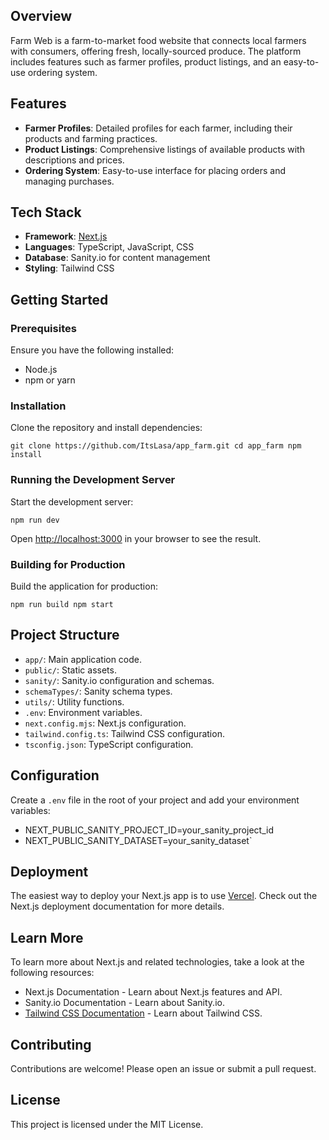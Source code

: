 ## Overview

Farm Web is a farm-to-market food website that connects local farmers with consumers, offering fresh, locally-sourced produce. The platform includes features such as farmer profiles, product listings, and an easy-to-use ordering system.

## Features

-   **Farmer Profiles**: Detailed profiles for each farmer, including their products and farming practices.
-   **Product Listings**: Comprehensive listings of available products with descriptions and prices.
-   **Ordering System**: Easy-to-use interface for placing orders and managing purchases.

## Tech Stack

-   **Framework**: [Next.js](https://nextjs.org/)
-   **Languages**: TypeScript, JavaScript, CSS
-   **Database**: Sanity.io for content management
-   **Styling**: Tailwind CSS

## Getting Started

### Prerequisites

Ensure you have the following installed:

-   Node.js
-   npm or yarn

### Installation

Clone the repository and install dependencies:

`git clone https://github.com/ItsLasa/app_farm.git
cd app_farm
npm install` 

### Running the Development Server

Start the development server:


`npm run dev` 

Open [http://localhost:3000](http://localhost:3000) in your browser to see the result.

### Building for Production

Build the application for production:


`npm run build
npm start` 

## Project Structure

-   `app/`: Main application code.
-   `public/`: Static assets.
-   `sanity/`: Sanity.io configuration and schemas.
-   `schemaTypes/`: Sanity schema types.
-   `utils/`: Utility functions.
-   `.env`: Environment variables.
-   `next.config.mjs`: Next.js configuration.
-   `tailwind.config.ts`: Tailwind CSS configuration.
-   `tsconfig.json`: TypeScript configuration.

## Configuration

Create a `.env` file in the root of your project and add your environment variables:




- NEXT_PUBLIC_SANITY_PROJECT_ID=your_sanity_project_id
- NEXT_PUBLIC_SANITY_DATASET=your_sanity_dataset`

## Deployment

The easiest way to deploy your Next.js app is to use [Vercel](https://vercel.com/). Check out the Next.js deployment documentation for more details.

## Learn More

To learn more about Next.js and related technologies, take a look at the following resources:

-   Next.js Documentation - Learn about Next.js features and API.
-   Sanity.io Documentation - Learn about Sanity.io.
-   [Tailwind CSS Documentation](https://tailwindcss.com/docs) - Learn about Tailwind CSS.

## Contributing

Contributions are welcome! Please open an issue or submit a pull request.

## License

This project is licensed under the MIT License.
